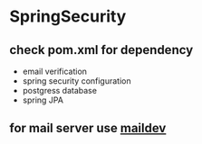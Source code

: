 # SpringSecurity
## check pom.xml for dependency
* email verification
* spring security configuration
* postgress database
* spring JPA
## for mail server use [maildev](https://github.com/maildev/maildev)
